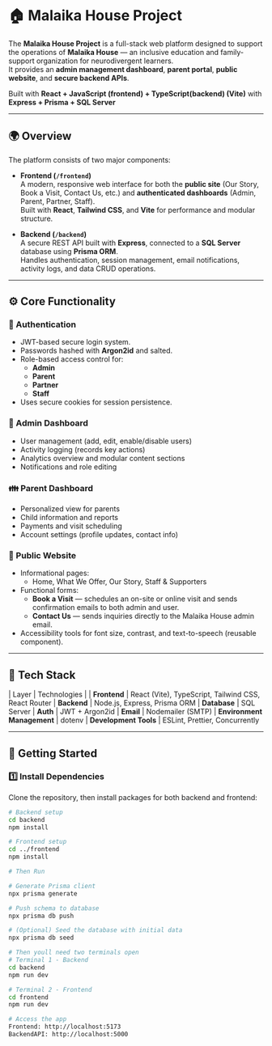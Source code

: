 # 🏠 Malaika House Project

The **Malaika House Project** is a full-stack web platform designed to support the operations of **Malaika House** — an inclusive education and family-support organization for neurodivergent learners.  
It provides an **admin management dashboard**, **parent portal**, **public website**, and **secure backend APIs**.

Built with **React + JavaScript (frontend) + TypeScript(backend) (Vite)** with **Express + Prisma + SQL Server**

---

## 🌍 Overview

The platform consists of two major components:

- **Frontend (`/frontend`)**  
  A modern, responsive web interface for both the **public site** (Our Story, Book a Visit, Contact Us, etc.) and **authenticated dashboards** (Admin, Parent, Partner, Staff).  
  Built with **React**, **Tailwind CSS**, and **Vite** for performance and modular structure.

- **Backend (`/backend`)**  
  A secure REST API built with **Express**, connected to a **SQL Server** database using **Prisma ORM**.  
  Handles authentication, session management, email notifications, activity logs, and data CRUD operations.

---

## ⚙️ Core Functionality

### 🔐 Authentication
- JWT-based secure login system.
- Passwords hashed with **Argon2id** and salted.
- Role-based access control for:
  - **Admin**
  - **Parent**
  - **Partner**
  - **Staff**
- Uses secure cookies for session persistence.

### 🧾 Admin Dashboard
- User management (add, edit, enable/disable users)
- Activity logging (records key actions)
- Analytics overview and modular content sections
- Notifications and role editing

### 👪 Parent Dashboard
- Personalized view for parents
- Child information and reports
- Payments and visit scheduling
- Account settings (profile updates, contact info)

### 🏫 Public Website
- Informational pages:
  - Home, What We Offer, Our Story, Staff & Supporters
- Functional forms:
  - **Book a Visit** — schedules an on-site or online visit and sends confirmation emails to both admin and user.
  - **Contact Us** — sends inquiries directly to the Malaika House admin email.
- Accessibility tools for font size, contrast, and text-to-speech (reusable component).

---

## 🧰 Tech Stack

| Layer | Technologies |
| **Frontend** | React (Vite), TypeScript, Tailwind CSS, React Router 
| **Backend** | Node.js, Express, Prisma ORM 
| **Database** | SQL Server 
| **Auth** | JWT + Argon2id 
| **Email** | Nodemailer (SMTP) 
| **Environment Management** | dotenv 
| **Development Tools** | ESLint, Prettier, Concurrently 

---

## 🚀 Getting Started

### 1️⃣ Install Dependencies

Clone the repository, then install packages for both backend and frontend:

```bash
# Backend setup
cd backend
npm install

# Frontend setup
cd ../frontend
npm install

# Then Run

# Generate Prisma client
npx prisma generate

# Push schema to database
npx prisma db push

# (Optional) Seed the database with initial data
npx prisma db seed

# Then youll need two terminals open
# Terminal 1 - Backend
cd backend
npm run dev

# Terminal 2 - Frontend
cd frontend
npm run dev

# Access the app
Frontend: http://localhost:5173
BackendAPI: http://localhost:5000
